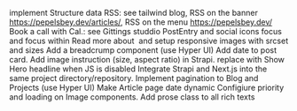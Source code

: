 implement Structure data
RSS: see tailwind blog, RSS on the banner https://pepelsbey.dev/articles/, RSS on the menu https://pepelsbey.dev/
Book a call with Cal.: see Gittings studdio
PostEntry and social icons focus and focus within
Read more about <Image> and setup responsive images with srcset and sizes
Add a breadcrump component (use Hyper UI)
Add date to post card.
Add image instruction (size, aspect ratio) in Strapi.
replace <a> with <Link />
Show Hero headline when JS is disabled
Integrate Strapi and Next.js into the same project directory/repository.
Implement pagination to Blog and Projects (use Hyper UI)
Make Article page date dynamic
Configiure priority and loading on Image components.
Add prose class to all rich texts